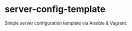 server-config-template
======================

Simple server configuration template via Ansible &amp; Vagrant.
